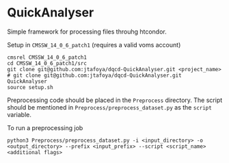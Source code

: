 # QuickAnalyser
Simple framework for processing files throuhg htcondor.

Setup in `CMSSW_14_0_6_patch1` (requires a valid voms account)
```
cmsrel CMSSW_14_0_6_patch1
cd CMSSW_14_0_6_patch1/src
git clone git@github.com:jtafoya/dqcd-QuickAnalyser.git <project_name>
# git clone git@github.com:jtafoya/dqcd-QuickAnalyser.git QuickAnalyser
source setup.sh
```

Preprocessing code should be placed in the `Preprocess` directory. The script should be mentioned in `Preprocess/preprocess_dataset.py` as the `script` variable.

To run a preprocessing job
```
python3 Preprocess/preprocess_dataset.py -i <input_directory> -o <output_directory> --prefix <input_prefix> --script <script_name> <additional flags>
```
